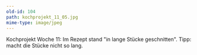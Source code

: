 ```yaml
---
old-id: 104
path: kochprojekt_11_05.jpg
mime-type: image/jpeg
---
```

Kochprojekt Woche 11:
Im Rezept stand "in lange Stücke geschnitten". Tipp: macht die Stücke nicht so lang.
